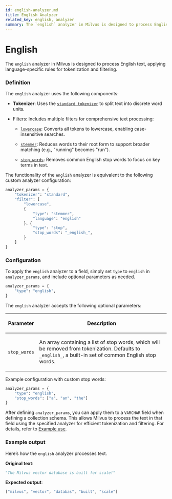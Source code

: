 ```yaml
---
id: english-analyzer.md
title: English Analyzer
related_key: english, analyzer
summary: The `english` analyzer in Milvus is designed to process English text, applying language-specific rules for tokenization and filtering.​
---
```


# English​

The `english` analyzer in Milvus is designed to process English text, applying language-specific rules for tokenization and filtering.​

### Definition​

The `english` analyzer uses the following components:​

- **Tokenizer**: Uses the [`standard tokenizer`](standard-tokenizer.md) to split text into discrete word units.​

- Filters: Includes multiple filters for comprehensive text processing:​

    - [`lowercase`](lowercase-filter.md): Converts all tokens to lowercase, enabling case-insensitive searches.​

    - [`stemmer`](stemmer-filter.md): Reduces words to their root form to support broader matching (e.g., "running" becomes "run").​

    - [`stop_words`](stop-filter.md): Removes common English stop words to focus on key terms in text.​

The functionality of the `english` analyzer is equivalent to the following custom analyzer configuration:​

```Python
analyzer_params = {​
    "tokenizer": "standard",​
    "filter": [​
        "lowercase",​
        {​
            "type": "stemmer",​
            "language": "english"​
        }，{​
            "type": "stop",​
            "stop_words": "_english_",​
        }​
    ]​
}​
```

### Configuration​

To apply the `english` analyzer to a field, simply set `type` to `english` in `analyzer_params`, and include optional parameters as needed.​

```Python
analyzer_params = {​
    "type": "english",​
}​
```

The `english` analyzer accepts the following optional parameters: ​

<table data-block-token="YMmUdQtabozHZnxC09QcajU0nvd"><thead><tr><th data-block-token="N1Qfdbd9Vok7mkx0OGpcx49cnUM" colspan="1" rowspan="1"><p data-block-token="PxYUdGyrMoa4x5x3sCpcF7JLn1e">Parameter​</p>

</th><th data-block-token="WIQKdcE3coxEirxwmpucXGuin7f" colspan="1" rowspan="1"><p data-block-token="VAHCdZFTkoeSJNxgPmicGnOZnWh">Description​</p>

</th></tr></thead><tbody><tr><td data-block-token="NzThd1pxQoektPxhqrQc7Oxcnhl" colspan="1" rowspan="1"><p data-block-token="SW6SdE2iyohhGaxQIfpcjZfCnBx"><code>stop_words</code>​</p>

</td><td data-block-token="KSAbdmKPCowsR7x7UO8c8ngFnnh" colspan="1" rowspan="1"><p data-block-token="F3E1dFjL3oUrl5xWq3ucpVPon7c">An array containing a list of stop words, which will be removed from tokenization. Defaults to <code>_english_</code>, a built-in set of common English stop words.​</p>

</td></tr></tbody></table>

Example configuration with custom stop words:​

```Python
analyzer_params = {​
    "type": "english",​
    "stop_words": ["a", "an", "the"]​
}​
```

After defining `analyzer_params`, you can apply them to a `VARCHAR` field when defining a collection schema. This allows Milvus to process the text in that field using the specified analyzer for efficient tokenization and filtering. For details, refer to [Example use](https://zilliverse.feishu.cn/wiki/H8MVwnjdgihp0hkRHHKcjBe9n5e#share-I38Md0nO2o1lw2xifGzccPpWncd).​

### Example output​

Here’s how the `english` analyzer processes text.​

**Original text**:​

```Python
"The Milvus vector database is built for scale!"​
```

**Expected output**:​

```Python
["milvus", "vector", "databas", "built", "scale"]​
```